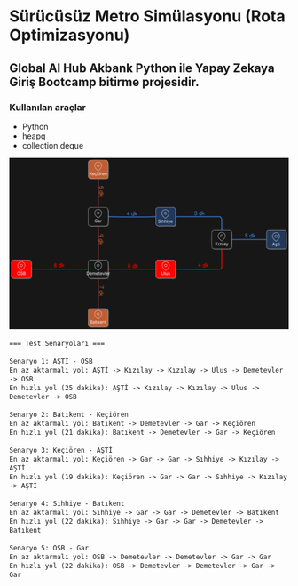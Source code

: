 # Sürücüsüz Metro Simülasyonu (Rota Optimizasyonu)

## Global AI Hub Akbank Python ile Yapay Zekaya Giriş Bootcamp bitirme projesidir.

### Kullanılan araçlar

- Python
- heapq
- collection.deque

![Temsili Metro Ağı](temsili.png)

```
=== Test Senaryoları ===

Senaryo 1: AŞTİ - OSB
En az aktarmalı yol: AŞTİ -> Kızılay -> Kızılay -> Ulus -> Demetevler -> OSB
En hızlı yol (25 dakika): AŞTİ -> Kızılay -> Kızılay -> Ulus -> Demetevler -> OSB

Senaryo 2: Batıkent - Keçiören
En az aktarmalı yol: Batıkent -> Demetevler -> Gar -> Keçiören
En hızlı yol (21 dakika): Batıkent -> Demetevler -> Gar -> Keçiören

Senaryo 3: Keçiören - AŞTİ
En az aktarmalı yol: Keçiören -> Gar -> Gar -> Sıhhiye -> Kızılay -> AŞTİ
En hızlı yol (19 dakika): Keçiören -> Gar -> Gar -> Sıhhiye -> Kızılay -> AŞTİ

Senaryo 4: Sıhhiye - Batıkent
En az aktarmalı yol: Sıhhiye -> Gar -> Gar -> Demetevler -> Batıkent
En hızlı yol (22 dakika): Sıhhiye -> Gar -> Gar -> Demetevler -> Batıkent

Senaryo 5: OSB - Gar
En az aktarmalı yol: OSB -> Demetevler -> Demetevler -> Gar -> Gar
En hızlı yol (22 dakika): OSB -> Demetevler -> Demetevler -> Gar -> Gar
```

